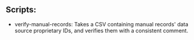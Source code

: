 ## Scripts:
- verify-manual-records: Takes a CSV containing manual records' data source proprietary IDs, and verifies them with a consistent comment.
